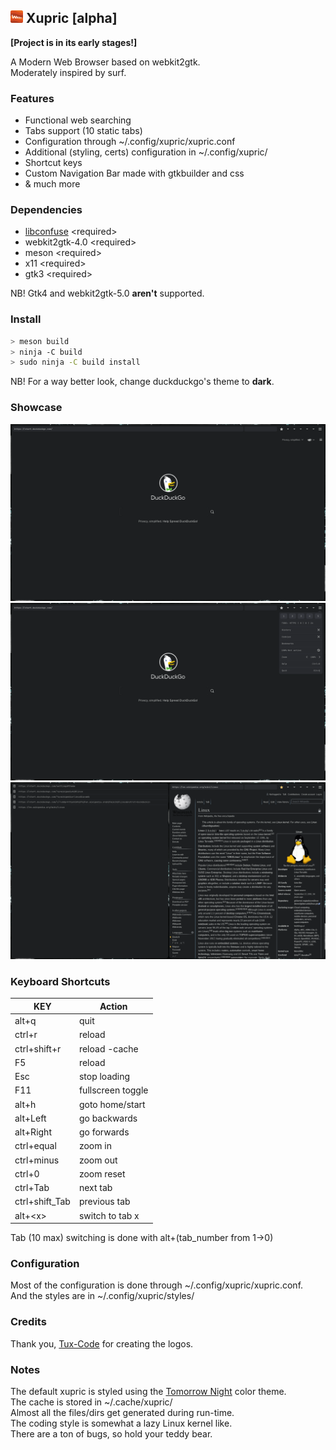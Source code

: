 ## <img src="res/xupric.png" width=20> Xupric __[alpha]__
__[Project is in its early stages!]__

A Modern Web Browser based on webkit2gtk.\
Moderately inspired by surf.

### Features
* Functional web searching
* Tabs support (10 static tabs)
* Configuration through ~/.config/xupric/xupric.conf
* Additional (styling, certs) configuration in ~/.config/xupric/
* Shortcut keys
* Custom Navigation Bar made with gtkbuilder and css
* & much more

### Dependencies
* <a href="https://github.com/libconfuse/libconfuse">libconfuse</a> \<required\>
* webkit2gtk-4.0 \<required\>
* meson \<required\>
* x11 \<required\>
* gtk3 \<required\>

NB! Gtk4 and webkit2gtk-5.0 __aren't__ supported.

### Install
```sh
> meson build
> ninja -C build
> sudo ninja -C build install 
```
NB! For a way better look, change duckduckgo's theme to __dark__.

### Showcase
<img src="res/previews/xupric_start.png">
<img src="res/previews/xupric_menu.png">
<img src="res/previews/xupric_wiki.png">

### Keyboard Shortcuts
| KEY            | Action           |
| ------         | -----            |
| alt+q          | quit             |
| ctrl+r         | reload           |
| ctrl+shift+r   | reload -cache    |
| F5             | reload           |
| Esc            | stop loading     |
| F11            | fullscreen toggle|
| alt+h          | goto home/start  |
| alt+Left       | go backwards     |
| alt+Right      | go forwards      |
| ctrl+equal     | zoom in          |
| ctrl+minus     | zoom out         |
| ctrl+0         | zoom reset       |
| ctrl+Tab       | next tab         |
| ctrl+shift_Tab | previous tab     |
| alt+\<x\>      | switch to tab x  |

Tab (10 max) switching is done with alt+(tab_number from 1->0)

### Configuration
Most of the configuration is done through ~/.config/xupric/xupric.conf.\
And the styles are in ~/.config/xupric/styles/

### Credits
Thank you, <a href="https://github.com/Tux-Code">Tux-Code</a> for creating the logos.

### Notes
The default xupric is styled using the <a href="https://github.com/ChrisKempson/Tomorrow-Theme">Tomorrow Night</a> color theme.\
The cache is stored in ~/.cache/xupric/\
Almost all the files/dirs get generated during run-time.\
The coding style is somewhat a lazy Linux kernel like.\
There are a ton of bugs, so hold your teddy bear.

